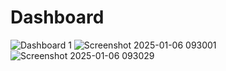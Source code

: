 # Dashboard

![Dashboard 1](https://github.com/user-attachments/assets/a3fe39bd-8e0c-4cb7-8a67-1445e13897c3)
![Screenshot 2025-01-06 093001](https://github.com/user-attachments/assets/8adebb5b-e323-4313-b08e-b6f50234cb43)
![Screenshot 2025-01-06 093029](https://github.com/user-attachments/assets/51ce0919-b8f2-40af-a650-e35d7ab1e67e)

